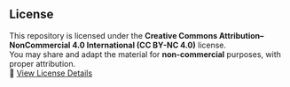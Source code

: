 ## License

This repository is licensed under the **Creative Commons Attribution–NonCommercial 4.0 International (CC BY-NC 4.0)** license.  
You may share and adapt the material for **non-commercial** purposes, with proper attribution.  
🔗 [View License Details](https://creativecommons.org/licenses/by-nc/4.0/)
